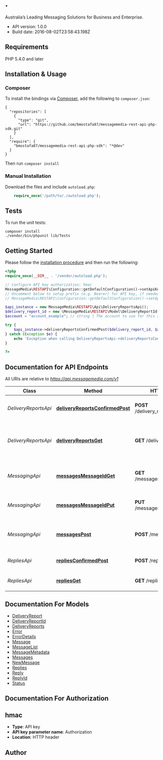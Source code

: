 # .
Australia’s Leading Messaging Solutions for Business and Enterprise.

- API version: 1.0.0
- Build date: 2016-08-02T23:58:43.198Z

## Requirements

PHP 5.4.0 and later

## Installation & Usage
### Composer

To install the bindings via [Composer](http://getcomposer.org/), add the following to `composer.json`:

```
{
  "repositories": [
    {
      "type": "git",
      "url": "https://github.com/bmostafa87/messagemedia-rest-api-php-sdk.git"
    }
  ],
  "require": {
    "bmostafa87/messagemedia-rest-api-php-sdk": "*@dev"
  }
}
```

Then run `composer install`

### Manual Installation

Download the files and include `autoload.php`:

```php
    require_once('/path/to/./autoload.php');
```

## Tests

To run the unit tests:

```
composer install
./vendor/bin/phpunit lib/Tests
```

## Getting Started

Please follow the [installation procedure](#installation--usage) and then run the following:

```php
<?php
require_once(__DIR__ . '/vendor/autoload.php');

// Configure API key authorization: hmac
MessageMedia\RESTAPI\Configuration::getDefaultConfiguration()->setApiKey('Authorization', 'YOUR_API_KEY');
// Uncomment below to setup prefix (e.g. Bearer) for API key, if needed
// MessageMedia\RESTAPI\Configuration::getDefaultConfiguration()->setApiKeyPrefix('Authorization', 'Bearer');

$api_instance = new MessageMedia\RESTAPI\Api\DeliveryReportsApi();
$delivery_report_id = new \MessageMedia\RESTAPI\Model\DeliveryReportId(); // \MessageMedia\RESTAPI\Model\DeliveryReportId | A list of delivery report IDs to mark as confirmed.
$account = "account_example"; // string | The account to use for this request. This account will be used for the request instead of the account assigned to the API key used to sign the request, allowing one API key to be used to perform requests on behalf of other accounts.

try {
    $api_instance->deliveryReportsConfirmedPost($delivery_report_id, $account);
} catch (Exception $e) {
    echo 'Exception when calling DeliveryReportsApi->deliveryReportsConfirmedPost: ', $e->getMessage(), PHP_EOL;
}

?>
```

## Documentation for API Endpoints

All URIs are relative to *https://api.messagemedia.com/v1*

Class | Method | HTTP request | Description
------------ | ------------- | ------------- | -------------
*DeliveryReportsApi* | [**deliveryReportsConfirmedPost**](docs/Api/DeliveryReportsApi.md#deliveryreportsconfirmedpost) | **POST** /delivery_reports/confirmed | Confirm the receipt of delivery reports.
*DeliveryReportsApi* | [**deliveryReportsGet**](docs/Api/DeliveryReportsApi.md#deliveryreportsget) | **GET** /delivery_reports | This endpoint is used to check for unconfirmed reports.
*MessagingApi* | [**messagesMessageIdGet**](docs/Api/MessagingApi.md#messagesmessageidget) | **GET** /messages/{messageId} | Retrive the status and details of a submitted message.
*MessagingApi* | [**messagesMessageIdPut**](docs/Api/MessagingApi.md#messagesmessageidput) | **PUT** /messages/{messageId} | Update the status of a submitted message.
*MessagingApi* | [**messagesPost**](docs/Api/MessagingApi.md#messagespost) | **POST** /messages | Send one or more SMS or text to voice messages.
*RepliesApi* | [**repliesConfirmedPost**](docs/Api/RepliesApi.md#repliesconfirmedpost) | **POST** /replies/confirmed | Confirm the receipt of replies.
*RepliesApi* | [**repliesGet**](docs/Api/RepliesApi.md#repliesget) | **GET** /replies | Check for unconfirmed replies.


## Documentation For Models

 - [DeliveryReport](docs/Model/DeliveryReport.md)
 - [DeliveryReportId](docs/Model/DeliveryReportId.md)
 - [DeliveryReports](docs/Model/DeliveryReports.md)
 - [Error](docs/Model/Error.md)
 - [ErrorDetails](docs/Model/ErrorDetails.md)
 - [Message](docs/Model/Message.md)
 - [MessageList](docs/Model/MessageList.md)
 - [MessageMetadata](docs/Model/MessageMetadata.md)
 - [Messages](docs/Model/Messages.md)
 - [NewMessage](docs/Model/NewMessage.md)
 - [Replies](docs/Model/Replies.md)
 - [Reply](docs/Model/Reply.md)
 - [ReplyId](docs/Model/ReplyId.md)
 - [Status](docs/Model/Status.md)


## Documentation For Authorization


## hmac

- **Type**: API key
- **API key parameter name**: Authorization
- **Location**: HTTP header


## Author




